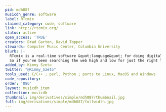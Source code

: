 ```yaml
---
pid: mdh087
musicdh_genre: software
label: RTcmix
claimed_category: code, software
link: http://rtcmix.org/
status: active
open_access: 'TRUE'
creators: Brad Garton, David Topper
stewards: Computer Music Center, Columbia University
blurb: |-
  RTcmix is a real-time software &quot;language&quot; for doing digital sound synthesis and signal-processing. It is written in C/C++, and is distributed open-source, free of charge. In certain respects, it is similar in function to other extant unit-generator-based software languages such as CSOUND, SuperCollider and (to a lesser extent) JSyn and Max/MSP -- they do share a common heritage, after all. There are some differences, however, between all these languages... and variety is of course the spice of life! <br>
  So if you've been searching the web high and low for just the right library of DSP functions to include in your latest &amp; greatest &quot;killer&quot; (or maybe &quot;peacefully coexisting&quot;?) app, then RTcmix may just be the Right Package for You.
added_by: Kimmy Szeto
twitter: "@Kimmy_Szeto"
tools_used: C/C++ ; perl, Python ; ports to Linux, MacOS and Windows
code_repository: 
order: '086'
layout: musicdh_item
collection: musicdh
thumbnail: img/derivatives/simple/mdh087/thumbnail.jpg
full: img/derivatives/simple/mdh087/fullwidth.jpg
---
```


